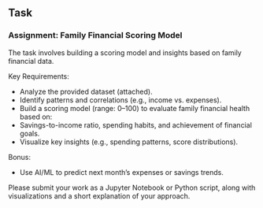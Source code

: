 ## Task
### Assignment: Family Financial Scoring Model


The task involves building a scoring model and insights based on family financial data.

Key Requirements:
- Analyze the provided dataset (attached).
- Identify patterns and correlations (e.g., income vs. expenses).
- Build a scoring model (range: 0–100) to evaluate family financial health based on:
- Savings-to-income ratio, spending habits, and achievement of financial goals.
- Visualize key insights (e.g., spending patterns, score distributions).

Bonus:
- Use AI/ML to predict next month’s expenses or savings trends.

Please submit your work as a Jupyter Notebook or Python script, along with visualizations and a short explanation of your approach.

